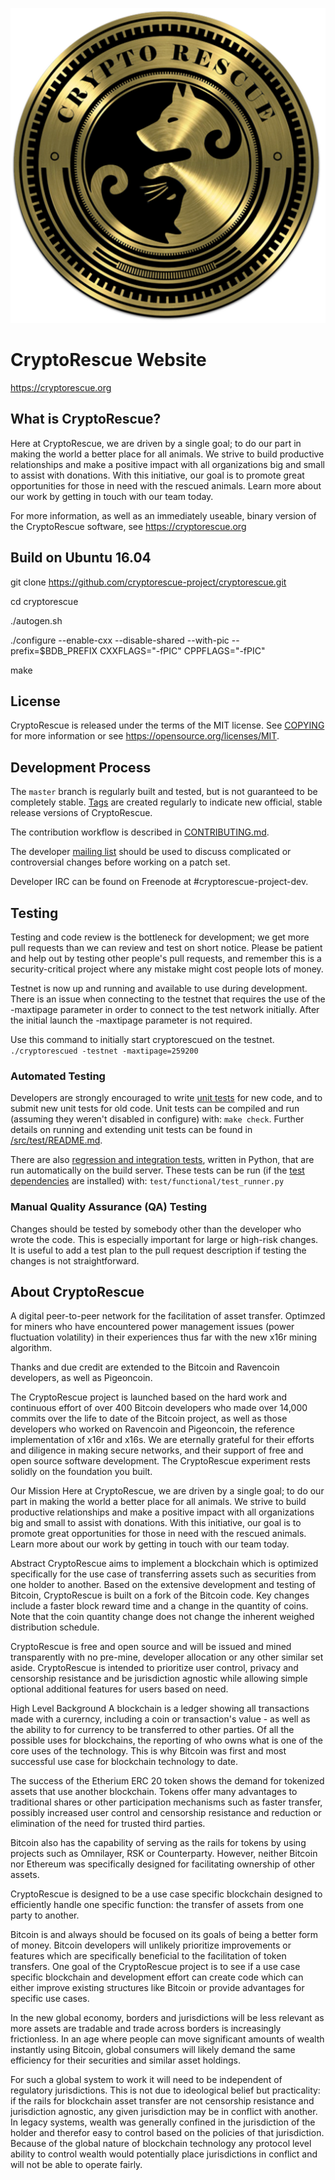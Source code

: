 <p align="center">
  <img src="https://raw.githubusercontent.com/cryptorescue-project/CryptoRescue/master/doc/cryptorescue.png">
</p>


CryptoRescue Website
=====================================

https://cryptorescue.org

What is CryptoRescue?
----------------

Here at CryptoRescue, we are driven by a single goal; to do our part in making the world a better place for all animals. We strive to build productive relationships and make a positive impact with all organizations big and small to assist with donations. With this initiative, our goal is to promote great opportunities for those in need with the rescued animals. Learn more about our work by getting in touch with our team today.

For more information, as well as an immediately useable, binary version of
the CryptoRescue software, see https://cryptorescue.org

Build on Ubuntu 16.04
-------
git clone https://github.com/cryptorescue-project/cryptorescue.git

cd cryptorescue

./autogen.sh

./configure --enable-cxx --disable-shared --with-pic --prefix=$BDB_PREFIX CXXFLAGS="-fPIC" CPPFLAGS="-fPIC"

make

License
-------

CryptoRescue is released under the terms of the MIT license. See [COPYING](COPYING) for more
information or see https://opensource.org/licenses/MIT.

Development Process
-------------------

The `master` branch is regularly built and tested, but is not guaranteed to be
completely stable. [Tags](https://github.com/cryptorescue-project/CryptoRescue/tags) are created
regularly to indicate new official, stable release versions of CryptoRescue.

The contribution workflow is described in [CONTRIBUTING.md](CONTRIBUTING.md).

The developer [mailing list](https://lists.linuxfoundation.org/mailman/listinfo/cryptorescue-dev)
should be used to discuss complicated or controversial changes before working
on a patch set.

Developer IRC can be found on Freenode at #cryptorescue-project-dev.

Testing
-------

Testing and code review is the bottleneck for development; we get more pull
requests than we can review and test on short notice. Please be patient and help out by testing
other people's pull requests, and remember this is a security-critical project where any mistake might cost people
lots of money.

Testnet is now up and running and available to use during development. There is an issue when connecting to the testnet that requires the use of the -maxtipage parameter in order to connect to the test network initially. After the initial launch the -maxtipage parameter is not required.

Use this command to initially start cryptorescued on the testnet. <code>./cryptorescued -testnet -maxtipage=259200</code>

### Automated Testing

Developers are strongly encouraged to write [unit tests](src/test/README.md) for new code, and to
submit new unit tests for old code. Unit tests can be compiled and run
(assuming they weren't disabled in configure) with: `make check`. Further details on running
and extending unit tests can be found in [/src/test/README.md](/src/test/README.md).

There are also [regression and integration tests](/test), written
in Python, that are run automatically on the build server.
These tests can be run (if the [test dependencies](/test) are installed) with: `test/functional/test_runner.py`


### Manual Quality Assurance (QA) Testing

Changes should be tested by somebody other than the developer who wrote the
code. This is especially important for large or high-risk changes. It is useful
to add a test plan to the pull request description if testing the changes is
not straightforward.


About CryptoRescue
----------------
A digital peer-to-peer network for the facilitation of asset transfer. Optimzed for miners who have encountered power management issues (power fluctuation volatility) in their experiences thus far with the new x16r mining algorithm. 

Thanks and due credit are extended to the Bitcoin and Ravencoin developers, as well as Pigeoncoin. 

The CryptoRescue project is launched based on the hard work and continuous effort of over 400 Bitcoin developers who made over 14,000 commits over the life to date of the Bitcoin project, as well as those developers who worked on Ravencoin and Pigeoncoin, the reference implementation of x16r and x16s. We are eternally grateful  for their efforts and diligence in making secure networks, and their support of free and open source software development. The CryptoRescue experiment rests solidly on the foundation you built.

Our Mission
Here at CryptoRescue, we are driven by a single goal; to do our part in making the world a better place for all animals. We strive to build productive relationships and make a positive impact with all organizations big and small to assist with donations. With this initiative, our goal is to promote great opportunities for those in need with the rescued animals. Learn more about our work by getting in touch with our team today.

Abstract
CryptoRescue aims to implement a blockchain which is optimized specifically for the use case of transferring assets such as securities from one holder to another. Based on the extensive development and testing of Bitcoin, CryptoRescue is built on a fork of the Bitcoin code. Key changes include a faster block reward time and a change in the quantity of coins. Note that the coin quantity change does not change the inherent weighed distribution schedule.

CryptoRescue is free and open source and will be issued and mined transparently with no pre-mine, developer allocation or any other similar set aside. CryptoRescue is intended to prioritize user control, privacy and censorship resistance and be jurisdiction agnostic while allowing simple optional additional features for users based on need.


High Level Background
A blockchain is a ledger showing all transactions made with a curerncy, including a coin or transaction's value - as well as the ability to for currency to be transferred to other parties. Of all the possible uses for blockchains, the reporting of who owns what is one of the core uses of the technology.  This is why Bitcoin was first and most successful use case for blockchain technology to date.

The success of the Etherium ERC 20 token shows the demand for tokenized assets that use another blockchain.  Tokens offer many advantages to traditional shares or other participation mechanisms such as faster transfer, possibly increased user control and censorship resistance and reduction or elimination of the need for trusted third parties.

Bitcoin also has the capability of serving as the rails for tokens by using projects such as Omnilayer, RSK or Counterparty. However, neither Bitcoin nor Ethereum was specifically designed for facilitating ownership of other assets. 

CryptoRescue is designed to be a use case specific blockchain designed to efficiently handle one specific function: the transfer of assets from one party to another.

Bitcoin is and always should be focused on its goals of being a better form of money. Bitcoin developers will unlikely prioritize improvements or features which are specifically beneficial to the facilitation of token transfers.  One goal of the CryptoRescue project is to see if a use case specific blockchain and development effort can create code which can either improve existing structures like Bitcoin or provide advantages for specific use cases.

In the new global economy, borders and jurisdictions will be less relevant as more assets are tradable and trade across borders is increasingly frictionless. In an age where people can move significant amounts of wealth instantly using Bitcoin, global consumers will likely demand the same efficiency for their securities and similar asset holdings.

For such a global system to work it will need to be independent of regulatory jurisdictions.  This is not due to ideological belief but practicality: if the rails for blockchain asset transfer are not censorship resistance and jurisdiction agnostic, any given jurisdiction may be in conflict with another.  In legacy systems, wealth was generally confined in the jurisdiction of the holder and therefor easy to control based on the policies of that jurisdiction. Because of the global nature of blockchain technology any protocol level ability to control wealth would potentially place jurisdictions in conflict and will not be able to operate fairly.  

